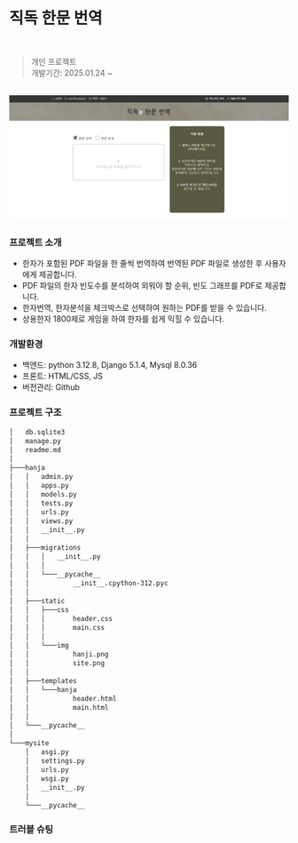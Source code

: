 #  직독 한문 번역

<br>

> 개인 프로젝트  
> 개발기간: 2025.01.24 ~ 

<br>

<img src="./hanja/static/img/site.png" width="1000" height="auto">

<br>

### 프로젝트 소개
- 한자가 포함된 PDF 파일을 한 줄씩 번역하여 번역된 PDF 파일로 생성한 후 사용자에게 제공합니다.
- PDF 파일의 한자 빈도수를 분석하여 외워야 할 순위, 빈도 그래프를 PDF로 제공합니다.
- 한자번역, 한자분석을 체크박스로 선택하여 원하는 PDF를 받을 수 있습니다.
- 상용한자 1800제로 게임을 하여 한자를 쉽게 익힐 수 있습니다.

### 개발환경
- 백엔드: python 3.12.8, Django 5.1.4, Mysql 8.0.36
- 프론트: HTML/CSS, JS
- 버전관리: Github

### 프로젝트 구조
```
│   db.sqlite3
│   manage.py
│   readme.md
│
├───hanja
│   │   admin.py
│   │   apps.py
│   │   models.py
│   │   tests.py
│   │   urls.py
│   │   views.py
│   │   __init__.py
│   │
│   ├───migrations
│   │   │   __init__.py
│   │   │
│   │   └───__pycache__
│   │           __init__.cpython-312.pyc
│   │
│   ├───static
│   │   ├───css
│   │   │       header.css
│   │   │       main.css
│   │   │
│   │   └───img
│   │           hanji.png
│   │           site.png
│   │
│   ├───templates
│   │   └───hanja
│   │           header.html
│   │           main.html
│   │
│   └───__pycache__
│
└───mysite
    │   asgi.py
    │   settings.py
    │   urls.py
    │   wsgi.py
    │   __init__.py
    │
    └───__pycache__

```

### 트러블 슈팅 